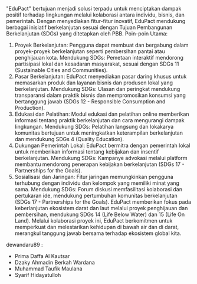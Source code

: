 "EduPact" bertujuan menjadi solusi terpadu untuk menciptakan dampak positif terhadap lingkungan melalui kolaborasi antara individu, bisnis, dan pemerintah. Dengan menyediakan fitur-fitur inovatif, EduPact mendukung berbagai inisiatif berkelanjutan sesuai dengan Tujuan Pembangunan Berkelanjutan (SDGs) yang ditetapkan oleh PBB. 
Poin-poin Utama: 
1. Proyek Berkelanjutan: Pengguna dapat membuat dan bergabung dalam proyek-proyek berkelanjutan seperti pembersihan pantai atau penghijauan kota. Mendukung SDGs: Pemetaan interaktif mendorong partisipasi lokal dan kesadaran masyarakat, sesuai dengan SDGs 11 (Sustainable Cities and Communities).
2. Pasar Berkelanjutan: EduPact menyediakan pasar daring khusus untuk memasarkan produk dan layanan bisnis dan produsen lokal yang berkelanjutan. Mendukung SDGs: Ulasan dan peringkat mendukung transparansi dalam praktik bisnis dan mempromosikan konsumsi yang bertanggung jawab (SDGs 12 - Responsible Consumption and Production).
3. Edukasi dan Pelatihan: Modul edukasi dan pelatihan online memberikan informasi tentang praktik berkelanjutan dan cara mengurangi dampak lingkungan. Mendukung SDGs: Pelatihan langsung dan lokakarya komunitas bertujuan untuk meningkatkan keterampilan berkelanjutan dan mendukung SDGs 4 (Quality Education).
4. Dukungan Pemerintah Lokal: EduPact bermitra dengan pemerintah lokal untuk memberikan informasi tentang kebijakan dan insentif berkelanjutan. Mendukung SDGs: Kampanye advokasi melalui platform membantu mendorong penerapan kebijakan berkelanjutan (SDGs 17 - Partnerships for the Goals).
5. Sosialisasi dan Jaringan: Fitur jaringan memungkinkan pengguna terhubung dengan individu dan kelompok yang memiliki minat yang sama. Mendukung SDGs: Forum diskusi memfasilitasi kolaborasi dan pertukaran ide, mendukung pertumbuhan komunitas berkelanjutan (SDGs 17 - Partnerships for the Goals). EduPact memberikan fokus pada keberlanjutan ekosistem darat dan laut melalui proyek penghijauan dan pembersihan, mendukung SDGs 14 (Life Below Water) dan 15 (Life On Land).
Melalui kolaborasi proyek ini, EduPact berkomitmen untuk memperkuat dan melestarikan kehidupan di bawah air dan di darat, merangkul tanggung jawab bersama terhadap ekosistem global kita.

dewandaru89 : 
- Prima Daffa Al Kautsar
- Dzaky Ahmadin Berkah Wardana
- Muhammad Taufik Maulana
- Syarif Hidayatulloh
